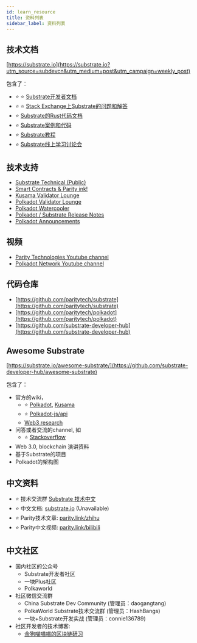 ```yaml
---
id: learn_resource
title: 资料列表
sidebar_label: 资料列表
---
```


## 技术文档
[https://substrate.io](https://substrate.io?utm_source=subdevcn&utm_medium=post&utm_campaign=weekly_post)

包含了：
* :star: :star: [Substrate开发者文档](https://docs.substrate.io/v3/getting-started/overview/?utm_source=subdevcn&utm_medium=post&utm_campaign=weekly_post)
* :star: :star: [Stack Exchange上Substrate的问题和解答](https://substrate.stackexchange.com/)
* :star: [Substrate的Rust代码文档](https://docs.substrate.io/rustdocs/?utm_source=subdevcn&utm_medium=post&utm_campaign=weekly_post)
* :star: [Substrate案例和代码](https://docs.substrate.io/how-to-guides/v3/?utm_source=subdevcn&utm_medium=post&utm_campaign=weekly_post)
* :star: [Substrate教程](https://docs.substrate.io/tutorials/v3/?utm_source=subdevcn&utm_medium=post&utm_campaign=weekly_post)
* :star: [Substrate线上学习讨论会](https://substrate.io/ecosystem/resources/seminar/?utm_source=subdevcn&utm_medium=post&utm_campaign=weekly_post)

## 技术支持

* [Substrate Technical (Public)](https://matrix.to/#/!HzySYSaIhtyWrwiwEV:matrix.org?via=matrix.parity.io&via=matrix.org&via=web3.foundation)
* [Smart Contracts & Parity ink!](https://matrix.to/#/!tYUCYdSvSYPMjWNDDD:matrix.parity.io?via=matrix.parity.io&via=matrix.org&via=web3.foundation)
* [Kusama Validator Lounge](https://matrix.to/#/!LhjZccBOqFNYKLdmbb:polkadot.builders?via=web3.foundation&via=matrix.org&via=matrix.parity.io)
* [Polkadot Validator Lounge](https://matrix.to/#/!NZrbtteFeqYKCUGQtr:matrix.parity.io?via=matrix.parity.io&via=matrix.org&via=web3.foundation)
* [Polkadot Watercooler](https://matrix.to/#/!fOOzymDEHiIIUtmlBE:matrix.org?via=matrix.org&via=matrix.parity.io&via=web3.foundation)
* [Polkadot / Substrate Release Notes](https://matrix.to/#/!NTogofoetwjbTwOoPi:matrix.parity.io?via=matrix.parity.io&via=web3.foundation)
* [Polkadot Announcements](https://matrix.to/#/!UqHPWiCBGZWxrmYBkF:matrix.parity.io?via=matrix.parity.io&via=matrix.org&via=web3.foundation)

## 视频

* [Parity Technologies Youtube channel](https://www.youtube.com/c/ParityTech)
* [Polkadot Network Youtube channel](https://www.youtube.com/channel/UCB7PbjuZLEba_znc7mEGNgw)

## 代码仓库

* [https://github.com/paritytech/substrate](https://github.com/paritytech/substrate)
* [https://github.com/paritytech/polkadot](https://github.com/paritytech/polkadot)
* [https://github.com/substrate-developer-hub](https://github.com/substrate-developer-hub)


## Awesome Substrate
[https://substrate.io/awesome-substrate/](https://github.com/substrate-developer-hub/awesome-substrate)

包含了：

* 官方的wiki，
  * :star: [Polkadot](https://wiki.polkadot.network/), [Kusama](https://guide.kusama.network/)
  * :star: [Polkadot-js/api](https://polkadot.js.org/api/)
  * [Web3 research](https://research.web3.foundation/en/latest/)
* 问答或者交流的channel, 如
  * :star: [Stackoverflow](https://stackoverflow.com/questions/tagged/substrate)
* Web 3.0, blockchain 演讲资料
* 基于Substrate的项目
* Polkadot的架构图

## 中文资料

* :star: 技术交流群 [Substrate 技术中文](https://matrix.to/#/!trdlqNGrCsZpYUZoXa:matrix.parity.io?via=matrix.parity.io&via=matrix.org&via=web3.foundation)
* :star: 中文文档: [substrate.io](https://substrate.io/zh-CN/?utm_source=subdevcn&utm_medium=post&utm_campaign=weekly_post) (Unavailable)
* :star: Parity技术文章: [parity.link/zhihu](https://parity.link/zhihu)
* :star: Parity中文视频: [parity.link/bilibili](https://parity.link/bilibili)

## 中文社区

* 国内社区的公众号
  * Substrate开发者社区
  * 一块Plus社区
  * Polkaworld
* 社区微信交流群
  * China Substrate Dev Community (管理员：daogangtang)
  * PolkaWorld Substrate技术交流群 (管理员：HashBangs)
  * 一块+Substrate开发实战 (管理员：connie136789)
* 社区开发者的技术博客: 
  * [金狗喵喵喵的区块链研习](https://zhuanlan.zhihu.com/c_74315572)
